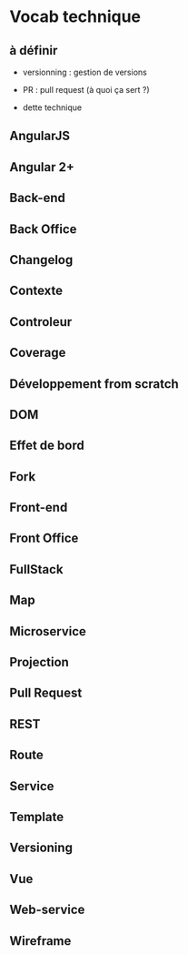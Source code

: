 # Vocab technique 

## à définir 

- versionning : gestion de versions

- PR : pull request (à quoi ça sert ?)

- dette technique


## AngularJS

## Angular 2+

## Back-end

## Back Office

## Changelog

## Contexte

## Controleur

## Coverage

## Développement from scratch

## DOM

## Effet de bord

## Fork

## Front-end

## Front Office

## FullStack

## Map

## Microservice

## Projection

## Pull Request

## REST

## Route

## Service

## Template

## Versioning

## Vue

## Web-service

## Wireframe